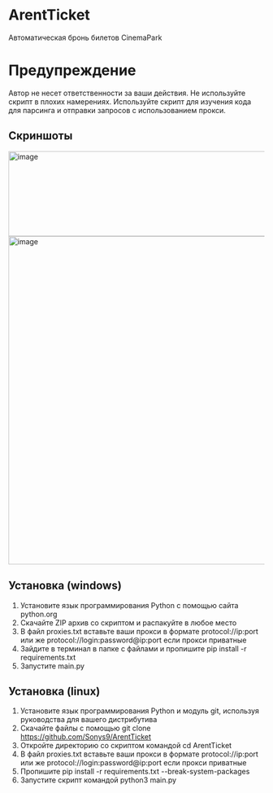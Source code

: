 # ArentTicket
Автоматическая бронь билетов CinemaPark

# Предупреждение
Автор не несет ответственности за ваши действия. Не используйте скрипт в плохих намерениях. Используйте скрипт для изучения кода для парсинга и отправки запросов с использованием прокси.

## Скриншоты
<img width="635" height="167" alt="image" src="https://github.com/user-attachments/assets/3256417f-f2c2-435b-8b9a-e29b38b6a4b2" />

<img width="630" height="645" alt="image" src="https://github.com/user-attachments/assets/9e2d876b-b73b-4adf-9dde-73c2a95e7abb" />

## Установка (windows)
1. Установите язык программирования Python с помощью сайта python.org
2. Скачайте ZIP архив со скриптом и распакуйте в любое место
3. В файл proxies.txt вставьте ваши прокси в формате protocol://ip:port или же protocol://login:password@ip:port если прокси приватные
4. Зайдите в терминал в папке с файлами и пропишите pip install -r requirements.txt
5. Запустите main.py

## Установка (linux)
1. Установите язык программирования Python и модуль git, используя руководства для вашего дистрибутива
2. Скачайте файлы с помощью git clone https://github.com/Sonys9/ArentTicket
3. Откройте директорию со скриптом командой cd ArentTicket
4. В файл proxies.txt вставьте ваши прокси в формате protocol://ip:port или же protocol://login:password@ip:port если прокси приватные
5. Пропишите pip install -r requirements.txt --break-system-packages
6. Запустите скрипт командой python3 main.py
